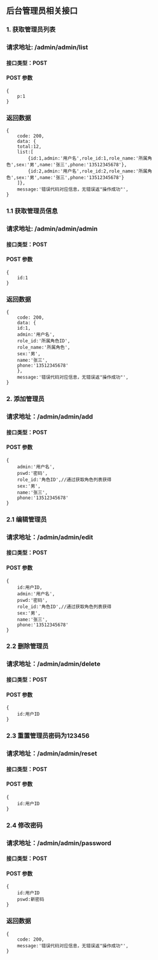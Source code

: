 ## 后台管理员相关接口

### 1. 获取管理员列表
### 请求地址: /admin/admin/list

#### 接口类型：POST

#### POST 参数

```
{
    p:1
}
```

### 返回数据

```
{
    code: 200,
    data: {
    total:12,
    list:[
        {id:1,admin:'用户名',role_id:1,role_name:'所属角色',sex:'男',name:'张三',phone:'13512345678'},
        {id:2,admin:'用户名',role_id:2,role_name:'所属角色',sex:'男',name:'张三',phone:'13512345678'}
    ]},
    message:'错误代码对应信息，无错误返"操作成功"',
}
```
### 1.1 获取管理员信息
### 请求地址: /admin/admin/admin

#### 接口类型：POST

#### POST 参数

```
{
    id:1
}
```

### 返回数据

```
{
    code: 200,
    data: {
    id:1,
    admin:'用户名',
    role_id:'所属角色ID',
    role_name:'所属角色',
    sex:'男',
    name:'张三',
    phone:'13512345678'
    },
    message:'错误代码对应信息，无错误返"操作成功"',
}
```

### 2. 添加管理员
### 请求地址：/admin/admin/add

#### 接口类型：POST
#### POST 参数

```$xslt
{
    admin:'用户名',
    pswd:'密码',
    role_id:'角色ID',//通过获取角色列表获得
    sex:'男',
    name:'张三',
    phone:'13512345678'
}
```
### 2.1 编辑管理员
   ### 请求地址：/admin/admin/edit
   
   #### 接口类型：POST
   #### POST 参数
   
```$xslt
{
    id:用户ID,
    admin:'用户名',
    pswd:'密码',
    role_id:'角色ID',//通过获取角色列表获得
    sex:'男',
    name:'张三',
    phone:'13512345678'
}
```
### 2.2 删除管理员
   ### 请求地址：/admin/admin/delete
   
   #### 接口类型：POST
   #### POST 参数
   
   ```$xslt
   {
       id:用户ID
   }
   ```
### 2.3 重置管理员密码为123456
   ### 请求地址：/admin/admin/reset
   
   #### 接口类型：POST
   #### POST 参数
   
   ```$xslt
   {
       id:用户ID
   }
   ```
### 2.4 修改密码
   ### 请求地址：/admin/admin/password
   
   #### 接口类型：POST
   #### POST 参数
   
   ```$xslt
   {
       id:用户ID
       pswd:新密码
   }
   ```


### 返回数据

```
{
    code: 200,
    message:'错误代码对应信息，无错误返"操作成功"',
}
```
